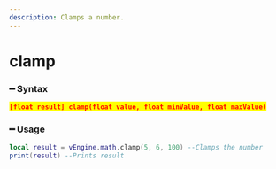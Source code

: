 ```yaml
---
description: Clamps a number.
---
```


# clamp

### ━ Syntax

<mark style="color:red;">**`[float result] clamp(float value, float minValue, float maxValue)`**</mark>

### ━ Usage

```lua
local result = vEngine.math.clamp(5, 6, 100) --Clamps the number
print(result) --Prints result
```
